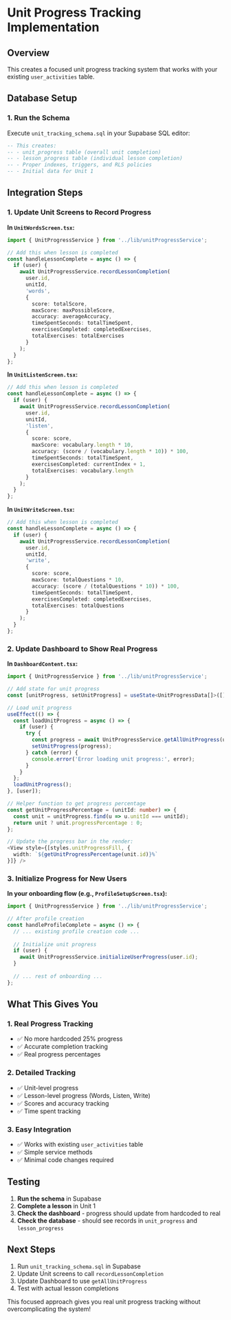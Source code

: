 # Unit Progress Tracking Implementation

## Overview
This creates a focused unit progress tracking system that works with your existing `user_activities` table.

## Database Setup

### 1. Run the Schema
Execute `unit_tracking_schema.sql` in your Supabase SQL editor:

```sql
-- This creates:
-- - unit_progress table (overall unit completion)
-- - lesson_progress table (individual lesson completion)
-- - Proper indexes, triggers, and RLS policies
-- - Initial data for Unit 1
```

## Integration Steps

### 1. Update Unit Screens to Record Progress

**In `UnitWordsScreen.tsx`:**
```typescript
import { UnitProgressService } from '../lib/unitProgressService';

// Add this when lesson is completed
const handleLessonComplete = async () => {
  if (user) {
    await UnitProgressService.recordLessonCompletion(
      user.id,
      unitId,
      'words',
      {
        score: totalScore,
        maxScore: maxPossibleScore,
        accuracy: averageAccuracy,
        timeSpentSeconds: totalTimeSpent,
        exercisesCompleted: completedExercises,
        totalExercises: totalExercises
      }
    );
  }
};
```

**In `UnitListenScreen.tsx`:**
```typescript
// Add this when lesson is completed
const handleLessonComplete = async () => {
  if (user) {
    await UnitProgressService.recordLessonCompletion(
      user.id,
      unitId,
      'listen',
      {
        score: score,
        maxScore: vocabulary.length * 10,
        accuracy: (score / (vocabulary.length * 10)) * 100,
        timeSpentSeconds: totalTimeSpent,
        exercisesCompleted: currentIndex + 1,
        totalExercises: vocabulary.length
      }
    );
  }
};
```

**In `UnitWriteScreen.tsx`:**
```typescript
// Add this when lesson is completed
const handleLessonComplete = async () => {
  if (user) {
    await UnitProgressService.recordLessonCompletion(
      user.id,
      unitId,
      'write',
      {
        score: score,
        maxScore: totalQuestions * 10,
        accuracy: (score / (totalQuestions * 10)) * 100,
        timeSpentSeconds: totalTimeSpent,
        exercisesCompleted: completedExercises,
        totalExercises: totalQuestions
      }
    );
  }
};
```

### 2. Update Dashboard to Show Real Progress

**In `DashboardContent.tsx`:**
```typescript
import { UnitProgressService } from '../lib/unitProgressService';

// Add state for unit progress
const [unitProgress, setUnitProgress] = useState<UnitProgressData[]>([]);

// Load unit progress
useEffect(() => {
  const loadUnitProgress = async () => {
    if (user) {
      try {
        const progress = await UnitProgressService.getAllUnitProgress(user.id);
        setUnitProgress(progress);
      } catch (error) {
        console.error('Error loading unit progress:', error);
      }
    }
  };
  loadUnitProgress();
}, [user]);

// Helper function to get progress percentage
const getUnitProgressPercentage = (unitId: number) => {
  const unit = unitProgress.find(u => u.unitId === unitId);
  return unit ? unit.progressPercentage : 0;
};

// Update the progress bar in the render:
<View style={[styles.unitProgressFill, { 
  width: `${getUnitProgressPercentage(unit.id)}%` 
}]} />
```

### 3. Initialize Progress for New Users

**In your onboarding flow (e.g., `ProfileSetupScreen.tsx`):**
```typescript
import { UnitProgressService } from '../lib/unitProgressService';

// After profile creation
const handleProfileComplete = async () => {
  // ... existing profile creation code ...
  
  // Initialize unit progress
  if (user) {
    await UnitProgressService.initializeUserProgress(user.id);
  }
  
  // ... rest of onboarding ...
};
```

## What This Gives You

### 1. Real Progress Tracking
- ✅ No more hardcoded 25% progress
- ✅ Accurate completion tracking
- ✅ Real progress percentages

### 2. Detailed Tracking
- ✅ Unit-level progress
- ✅ Lesson-level progress (Words, Listen, Write)
- ✅ Scores and accuracy tracking
- ✅ Time spent tracking

### 3. Easy Integration
- ✅ Works with existing `user_activities` table
- ✅ Simple service methods
- ✅ Minimal code changes required

## Testing

1. **Run the schema** in Supabase
2. **Complete a lesson** in Unit 1
3. **Check the dashboard** - progress should update from hardcoded to real
4. **Check the database** - should see records in `unit_progress` and `lesson_progress`

## Next Steps

1. Run `unit_tracking_schema.sql` in Supabase
2. Update Unit screens to call `recordLessonCompletion`
3. Update Dashboard to use `getAllUnitProgress`
4. Test with actual lesson completions

This focused approach gives you real unit progress tracking without overcomplicating the system!
